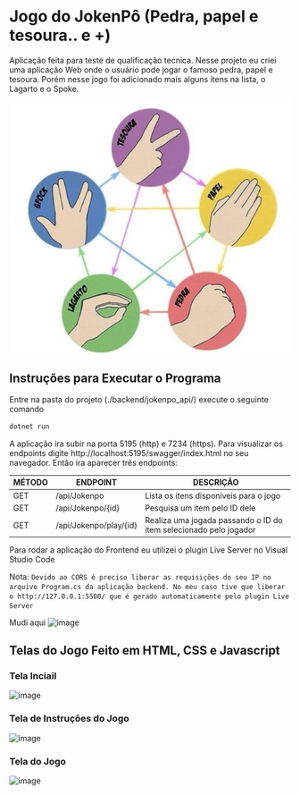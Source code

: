 # Jogo do JokenPô (Pedra, papel e tesoura.. e +)
Aplicação feita para teste de qualificação tecnica. Nesse projeto eu criei uma aplicação Web onde o usuário pode jogar o famoso pedra, papel e tesoura. Porém nesse jogo foi adicionado mais alguns itens na lista, o Lagarto e o Spoke.

![Logo](https://github.com/jcsantosgit/btg-jokenpo/blob/main/frontend/images/pedra-papel-tesoura-2.jpeg)

## Instruções para Executar o Programa
Entre na pasta do projeto (./backend/jokenpo_api/) execute o seguinte comando

```sh
dotnet run
```
A aplicação ira subir na porta 5195 (http) e 7234 (https). Para visualizar os endpoints digite http://localhost:5195/swagger/index.html no seu navegador. Então ira aparecer três endpoints:

| MÉTODO | ENDPOINT | DESCRIÇÃO
| ------ | ------ | ------ |
| GET | /api/Jokenpo | Lista os itens disponiveis para o jogo |
| GET | /api/Jokenpo/{id} | Pesquisa um item pelo ID dele |
| GET | /api/Jokenpo/play/{id} | Realiza uma jogada passando o ID do item selecionado pelo jogador |

Para rodar a aplicação do Frontend eu utilizei o plugin Live Server no Visual Studio Code

Nota: 
`Devido ao CORS é preciso liberar as requisições do seu IP no arquivo Program.cs da aplicação backend. No meu caso tive que liberar o http://127.0.0.1:5500/ que é gerado automaticamente pelo plugin Live Server`

Mudi aqui
![image](https://github.com/jcsantosgit/btg-jokenpo/assets/6317939/3c6536d4-eb2b-40e2-be70-a0852fde81a3)


## Telas do Jogo Feito em HTML, CSS e Javascript

### Tela Inciail
![image](https://github.com/jcsantosgit/btg-jokenpo/assets/6317939/f9c66638-d93b-4f8c-b312-e149a20ac320)

### Tela de Instruções do Jogo
![image](https://github.com/jcsantosgit/btg-jokenpo/assets/6317939/f9a0a41f-2318-4895-8bf6-3ce0cd1e377d)

### Tela do Jogo
![image](https://github.com/jcsantosgit/btg-jokenpo/assets/6317939/c89aea58-532f-490f-89d4-a0bec6c2b80a)


